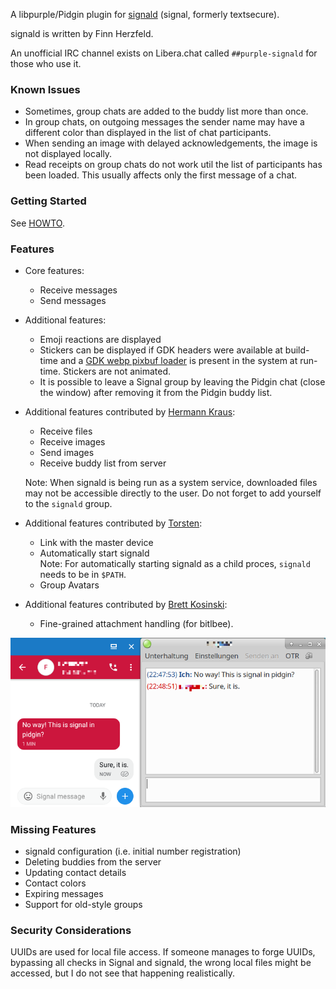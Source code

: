 A libpurple/Pidgin plugin for [signald](https://gitlab.com/signald/signald) (signal, formerly textsecure).

signald is written by Finn Herzfeld.

An unofficial IRC channel exists on Libera.chat called `##purple-signald` for those who use it.

### Known Issues

* Sometimes, group chats are added to the buddy list more than once.
* In group chats, on outgoing messages the sender name may have a different color than displayed in the list of chat participants.
* When sending an image with delayed acknowledgements, the image is not displayed locally.
* Read receipts on group chats do not work util the list of participants has been loaded. This usually affects only the first message of a chat.

### Getting Started

See [HOWTO](HOWTO.md).

### Features

* Core features:

  * Receive messages
  * Send messages

* Additional features:

  * Emoji reactions are displayed
  * Stickers can be displayed if GDK headers were available at build-time and a [GDK webp pixbuf loader](https://github.com/aruiz/webp-pixbuf-loader) is present in the system at run-time. Stickers are not animated.
  * It is possible to leave a Signal group by leaving the Pidgin chat (close the window) after removing it from the Pidgin buddy list.

* Additional features contributed by [Hermann Kraus](https://github.com/herm/):

  * Receive files
  * Receive images
  * Send images
  * Receive buddy list from server

  Note: When signald is being run as a system service, downloaded files may not be accessible directly to the user. Do not forget to add yourself to the `signald` group.

* Additional features contributed by [Torsten](https://github.com/ttlmax/libpurple-signald):

  * Link with the master device
  * Automatically start signald  
    Note: For automatically starting signald as a child proces, `signald` needs to be in `$PATH`.
  * Group Avatars

* Additional features contributed by [Brett Kosinski](https://github.com/fancypantalons/):

  * Fine-grained attachment handling (for bitlbee).

![Instant Message](/doc/instant_message.png?raw=true "Instant Message Screenshot")

### Missing Features

* signald configuration (i.e. initial number registration)
* Deleting buddies from the server
* Updating contact details
* Contact colors
* Expiring messages
* Support for old-style groups

### Security Considerations

UUIDs are used for local file access. If someone manages to forge UUIDs, bypassing all checks in Signal and signald, the wrong local files might be accessed, but I do not see that happening realistically.
